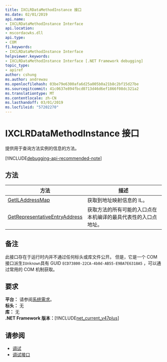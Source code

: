 ```yaml
---
title: IXCLRDataMethodInstance 接口
ms.date: 02/01/2019
api.name:
- IXCLRDataMethodInstance Interface
api.location:
- mscordacwks.dll
api.type:
- COM
f1.keywords:
- IXCLRDataMethodInstance Interface
helpviewer.keywords:
- IXCLRDataMethodInstance Interface [.NET Framework debugging]
topic_type:
- apiref
author: cshung
ms.author: andrewau
ms.openlocfilehash: 03be79e6300afa6d25a005b0a21b8c2bf15d27be
ms.sourcegitcommit: 41c0637e894fbcd0713d46d6ef1866f08dc321a2
ms.translationtype: MT
ms.contentlocale: zh-CN
ms.lasthandoff: 03/01/2019
ms.locfileid: "57202270"
---
```

# <a name="ixclrdatamethodinstance-interface"></a>IXCLRDataMethodInstance 接口

提供用于查询方法实例的信息的方法。

[!INCLUDE[debugging-api-recommended-note](../../../../includes/debugging-api-recommended-note.md)]

## <a name="methods"></a>方法

| 方法                                                                                                                  | 描述                                 |
| ----------------------------------------------------------------------------------------------------------------------- | ------------------------------------------- |
| [GetILAddressMap](../../../../docs/framework/unmanaged-api/debugging/ixclrdatamethodinstance-getiladdressmap-method.md) | 获取到地址映射信息的 IL。 |
| [GetRepresentativeEntryAddress](../../../../docs/framework/unmanaged-api/debugging/ixclrdatamethodinstance-getrepresentativeentryaddress-method.md) | 获取方法的所有可能的入口点在本机编译的最具代表性的入口点地址。 |


## <a name="remarks"></a>备注

此接口存在于运行时内并不通过任何标头或库文件公开。 但是，它是一个 COM 接口派生`IUnknown`具有 GUID `ECD73800-22CA-4b0d-AB55-E9BA7E6318A5` ，可以通过常用的 COM 机制获取。

## <a name="requirements"></a>要求

**平台：** 请参阅[系统需求](../../../../docs/framework/get-started/system-requirements.md)。  
**标头：** 无  
**库：** 无  
**.NET Framework 版本：**[!INCLUDE[net_current_v47plus](../../../../includes/net-current-v47plus.md)]  

## <a name="see-also"></a>请参阅

- [调试](../../../../docs/framework/unmanaged-api/debugging/index.md)
- [调试接口](../../../../docs/framework/unmanaged-api/debugging/debugging-interfaces.md)
